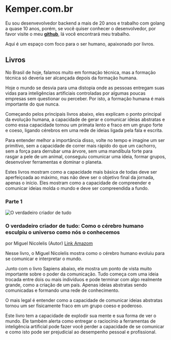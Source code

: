 # Kemper.com.br
Eu sou desenvevolvedor backend a mais de 20 anos e trabalho com golang a quase 10 anos, porém, se você quiser conhecer o desenvolvedor, por favor visite o meu **[github](https://github.com/helmutkemper)**, lá você encontrará meu trabalho.

Aqui é um espaço com foco para o ser humano, apaixonado por livros.

## Livros

No Brasil de hoje, falamos muito em formação técnica, mas a formação técnica só deveria ser alcançada depois da formação humana.

Hoje o mundo se desvia para uma distopia onde as pessoas entregam suas vidas para inteligências artificiais controladas por algumas poucas empresas sem questionar ou perceber. Por isto, a formação humana é mais importante do que nunca.

Começando pelos principais livros abaixo, eles explicam o ponto principal da evolução humana, a capacidade de gerar e comunicar ideias abstratas e como essa capacidade tornou um primata lento e fraco em um grupo forte e coeso, ligando cérebros em uma rede de ideias ligada pela fala e escrita.  

Para entender melhor a importância disso, volte no tempo e imagine um ser primitivo, sem a capacidade de correr mais rápido do que um cachorro, sem a força para derrubar uma árvore, sem uma mandíbula forte para rasgar a pele de um animal, conseguiu comunicar uma ideia, formar grupos, desenvolver ferramentas e dominar o planeta.  

Estes livros mostram como a capacidade mais básica de todas deve ser aperfeiçoada ao máximo, mas não deve ser o objetivo final da jornada, apenas o início. Eles mostram como a capacidade de compreender e comunicar ideias molda o mundo e deve ser compreendida a fundo.

### Parte 1

![O verdadeiro criador de tudo](https://m.media-amazon.com/images/I/91NEmJNLNhL._SY522_.jpg)
### O verdadeiro criador de tudo: Como o cérebro humano esculpiu o universo como nós o conhecemos
por Miguel Nicolelis (Autor)
[Link Amazom](https://www.amazon.com.br/verdadeiro-criador-tudo-esculpiu-conhecemos/dp/6555350288/)

Nesse livro, o Miguel Nicolelis mostra como o cérebro humano evoluiu para se comunicar e interpretar o mundo.  
  
Junto com o livro Sapiens abaixo, ele mostra um ponto de vista muito importante sobre o poder da comunicação. Tudo começa com uma ideia trocada entre dois ou mais indivíduos e pode terminar com algo realmente grande, como a criação de um país. Apenas ideias abstratas sendo comunicadas e formando uma rede de conhecimento.  
  
O mais legal é entender como a capacidade de comunicar ideias abstratas tornou um ser fisicamente fraco em um grupo coeso e poderoso.  
  
Este livro tem a capacidade de explodir sua mente e sua forma de ver o mundo. Ele também alerta como entregar o raciocínio a ferramentas de inteligência artificial pode fazer você perder a capacidade de se comunicar e como isto pode ser prejudicial ao desempenho pessoal e profissional.
